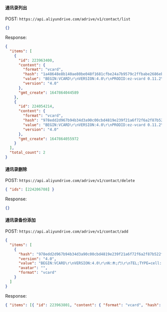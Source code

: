#### 通讯录列出

POST: `https://api.aliyundrive.com/adrive/v1/contact/list`

```json
{}
```

Response:

```json
{
  "items": [
    {
      "id": 223963400,
      "content": {
        "format": "vcard",
        "hash": "1a48648e8b140ae80be048f1681cfbe24a7b9579c2ffbabe2686eb79338dfe14",
        "value": "BEGIN:VCARD\r\nVERSION:4.0\r\nPRODID:ez-vcard 0.11.2\r\nKIND:individual\r\nFN:高青\r\nN:高;青;;;\r\nTEL;TYPE=cell:15000065001\r\nEND:VCARD\r\n",
        "version": "4.0"
      },
      "gmt_create": 1647864044589
    },
    {
      "id": 224054214,
      "content": {
        "format": "vcard",
        "hash": "978edd2d967b94b34d3a90c00cbd4819e239f21a6f72f6a2f87b522fe81a62f4",
        "value": "BEGIN:VCARD\r\nVERSION:4.0\r\nPRODID:ez-vcard 0.11.2\r\nKIND:individual\r\nFN:木门\r\nN:木;门;;;\r\nTEL;TYPE=cell:03100000981\r\nEND:VCARD\r\n",
        "version": "4.0"
      },
      "gmt_create": 1647864055972
    }    
  ],
  "total_count": 2
}
```

#### 通讯录删除

POST: `https://api.aliyundrive.com/adrive/v1/contact/delete`

```json
{ "ids": [224206708] }
```

Response:

```json
{}
```

#### 通讯录备份添加

POST: `https://api.aliyundrive.com/adrive/v1/contact/add`

```json
{
  "items": [
    {
      "hash": "978edd2d967b94b34d3a90c00cbd4819e239f21a6f72f6a2f87b522fe81a62f4",
      "version": "4.0",
      "value": "BEGIN:VCARD\r\nVERSION:4.0\r\nN:木;门\r\nTEL;TYPE=cell:03000080981\r\nKIND:individual\r\nEND:VCARD\r\n",
      "avatar": "",
      "format": "vcard"
    }
  ]
}
```

Response:

```json
{ "items": [{ "id": 223963801, "content": { "format": "vcard", "hash": "978edd2d967b94b34d3a90c00cbd4819e239f21a6f72f6a2f87b522fe81a62f4", "version": "4.0" } }] }
```
